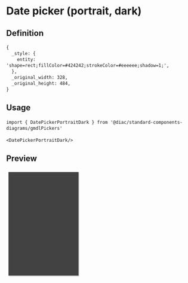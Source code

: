 # Date picker (portrait, dark)

## Definition

```
{
  _style: { 
    entity: 'shape=rect;fillColor=#424242;strokeColor=#eeeeee;shadow=1;',
  },
  _original_width: 328,
  _original_height: 484,
}
```

## Usage

```
import { DatePickerPortraitDark } from '@diac/standard-components-diagrams/gmdlPickers'

<DatePickerPortraitDark/>
```

## Preview

<img src="./date-picker-portrait-dark.png" width="200"/>
